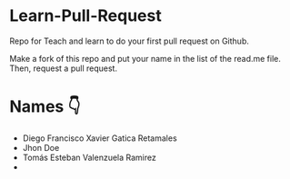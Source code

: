 # Learn-Pull-Request
Repo for Teach and learn to do your first pull request on Github.

Make a fork of this repo and put your name in the list of the read.me file.
Then, request a pull request.

# Names 👇
- Diego Francisco Xavier Gatica Retamales
- Jhon Doe
- Tomás Esteban Valenzuela Ramirez
- 
